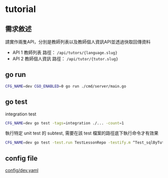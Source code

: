 # tutorial

## 需求敘述

請實作兩隻API，分別是教師列表以及教師個人資訊API並透過快取回傳資料
- API 1 教師列表 路徑： `/api/tutors/{language.slug}`
- API 2 教師個人資訊 路徑： `/api/tutor/{tutor.slug}`

## go run

```bash
CFG_NAME=dev CGO_ENABLED=0 go run ./cmd/server/main.go
```

## go test

integration test

```bash
CFG_NAME=dev go test -tags=integration ./... -count=1
```

執行特定 unit test 的 subtest, 需要在該 test 檔案的路徑底下執行命令才有效果

```bash
CFG_NAME=dev go test -test.run TestLessonRepo -testify.m ^Test_sqlByTutorIDGroup$
```

## config file

[config/dev.yaml](./config/dev.yaml)
